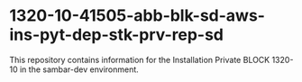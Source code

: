 # 1320-10-41505-abb-blk-sd-aws-ins-pyt-dep-stk-prv-rep-sd
This repository contains information for the Installation Private BLOCK 1320-10 in the sambar-dev environment.
